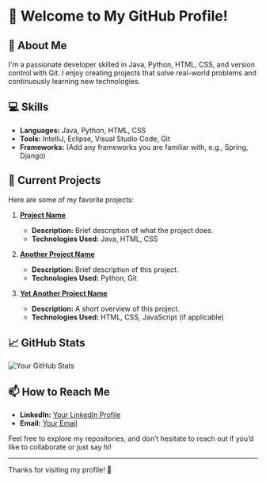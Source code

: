 # 👋 Welcome to My GitHub Profile!

## 🌟 About Me
I'm a passionate developer skilled in Java, Python, HTML, CSS, and version control with Git. I enjoy creating projects that solve real-world problems and continuously learning new technologies.

## 💻 Skills
- **Languages:** Java, Python, HTML, CSS
- **Tools:** IntelliJ, Eclipse, Visual Studio Code, Git
- **Frameworks:** (Add any frameworks you are familiar with, e.g., Spring, Django)

## 🌱 Current Projects
Here are some of my favorite projects:

1. **[Project Name](link-to-project)**
   - **Description:** Brief description of what the project does.
   - **Technologies Used:** Java, HTML, CSS

2. **[Another Project Name](link-to-project)**
   - **Description:** Brief description of this project.
   - **Technologies Used:** Python, Git

3. **[Yet Another Project Name](link-to-project)**
   - **Description:** A short overview of this project.
   - **Technologies Used:** HTML, CSS, JavaScript (if applicable)

## 📈 GitHub Stats
![Your GitHub Stats](https://github-readme-stats.vercel.app/api?username=YOUR_USERNAME&show_icons=true&theme=radical)

## 📫 How to Reach Me
- **LinkedIn:** [Your LinkedIn Profile](link-to-your-linkedin)
- **Email:** [Your Email](mailto:youremail@example.com)

Feel free to explore my repositories, and don’t hesitate to reach out if you’d like to collaborate or just say hi!

---

Thanks for visiting my profile! 🚀
